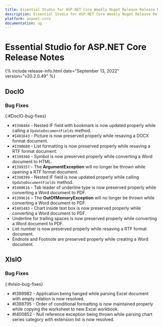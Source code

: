 ```yaml
---
title: Essential Studio for ASP.NET Core Weekly Nuget Release Release Notes  
description: Essential Studio for ASP.NET Core Weekly Nuget Release Release Notes  
platform: aspnet-core
documentation: ug
---
```


# Essential Studio for ASP.NET Core  Release Notes  

{% include release-info.html date="September 13, 2022"  version="v20.2.0.49" %} 






## DocIO

### Bug Fixes
{:#DocIO-bug-fixes}

- `#I398404` - Nested IF field with bookmark is now updated properly while calling a `UpdateDocumentFields` method.
- `#I401643` - Picture is now preserved properly while resaving a DOCX format document.
- `#I390688` - List formatting is now preserved properly while resaving a RTF format document.
- `#I399360` - Symbol is now preserved properly while converting a Word document to HTML.
- `#I399357` - The **ArgumentException** will no longer be thrown while opening a RTF format document.
- `#I398399` - Nested IF field is now updated properly while calling `UpdateDocumentFields` method.
- `#I400616` - Tab leader of underline type is now preserved properly while converting a Word document to PDF.
- `#I399616` – The **OutOfMemoryException** will no longer be thrown while converting a Word document to PDF.
- `#I401483` - Chart inside text box is now preserved properly while converting  a Word document to PDF.
- Underline for trailing spaces is now preserved properly while converting a Word document to PDF.
- List number is now preserved properly while resaving a RTF format document.
- Endnote and Footnote are preserved properly while creating a Word document.

## XlsIO

### Bug Fixes
{:#xlsio-bug-fixes}

* \#I399982 - Application being hanged while parsing Excel document with empty relation is now resolved.
* \#I398795 - Order of conditional formatting is now maintained properly while copying the worksheet to new Excel workbook.
* \#I400852 - Null reference exception being thrown while parsing chart series category with extension list is now resolved.


